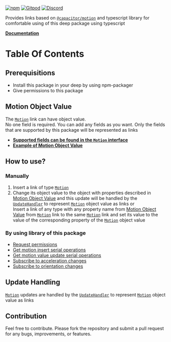 [![npm](https://img.shields.io/npm/v/@deep-foundation/capacitor-motion.svg)](https://www.npmjs.com/package/@deep-foundation/capacitor-motion)
[![Gitpod](https://img.shields.io/badge/Gitpod-ready--to--code-blue?logo=gitpod)](https://gitpod.io/#https://github.com/deep-foundation/capacitor-motion)
[![Discord](https://badgen.net/badge/icon/discord?icon=discord&label&color=purple)](https://discord.gg/deep-foundation)

Provides links based on [`@capacitor/motion`](https://www.npmjs.com/package/@capacitor/motion) and typescript library for comfortable using of this deep package using typescript

[**Documentation**](https://deep-foundation.github.io/capacitor-motion/)

# Table Of Contents
<!-- TABLE_OF_CONTENTS_START -->
<!-- TABLE_OF_CONTENTS_END -->

## Prerequisitions

- Install this package in your deep by using npm-packager
- Give permissions to this package

## Motion Object Value

The [`Motion`] link can have object value.  
No one field is required. You can add any fields as you want. Only the fields that are supported by this package will be represented as links  
- [**Supported fields can be found in the `Motion` interface**](https://deep-foundation.github.io/capacitor-motion/types/MotionInfo.html)  
- [**Example of Motion Object Value**](https://deep-foundation.github.io/capacitor-motion/types/MotionInfo.html#md:motion-info-example)

## How to use?

### Manually

1. Insert a link of type [`Motion`]
2. Change its object value to the object with properties described in [Motion Object Value](#md:motion-object-value) and this update will be handled by the [`UpdateHandler`](https://freephoenix888.github.io/object-to-links-async-converter/enums/LinkName.html#UpdateHandler) to represent [`Motion`] object value as links
   or  
   Insert a link of any type with any property name from [Motion Object Value](#md:motion-object-value) from [`Motion`] link to the same [`Motion`] link and set its value to the value of the corresponding property of the [`Motion`] object value

### By using library of this package

- [Request permissions](https://deep-foundation.github.io/capacitor-motion/functions/requestMotionPermissions.html)
- [Get motion insert serial operations](https://deep-foundation.github.io/capacitor-motion/functions/getMotionInsertSerialOperations.html)
- [Get motion value update serial operations](https://deep-foundation.github.io/capacitor-motion/functions/getMotionValueUpdateSerialOperations.html)
- [Subscribe to acceleration changes](https://deep-foundation.github.io/capacitor-motion/functions/subscribeToAccelerationChanges.html)
- [Subscribe to orientation changes](https://deep-foundation.github.io/capacitor-motion/functions/subscribeToOrientationChanges.html)

## Update Handling

[`Motion`] updates are handled by the [`UpdateHandler`](https://freephoenix888.github.io/object-to-links-async-converter/enums/LinkName.html#UpdateHandler) to represent [`Motion`] object value as links

## Contribution

Feel free to contribute. Please fork the repository and submit a pull request for any bugs, improvements, or features.




[`Motion`]: https://deep-foundation.github.io/capacitor-motion/enums/LinkName.html#Motion
